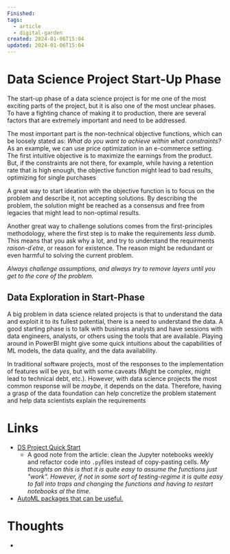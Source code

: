 ```yaml
---
Finished: 
tags:
  - article
  - digital-garden
created: 2024-01-06T15:04
updated: 2024-01-06T15:04
---
```



# Data Science Project Start-Up Phase
The start-up phase of a data science project is for me one of the most exciting parts of the project, but it is also one of the most unclear phases. To have a fighting chance of making it to production, there are several factors that are extremely important and need to be addressed. 

The most important part is the non-technical objective functions, which can be loosely stated as:
*What do you want to achieve within what constraints?* 
As an example, we can use price optimization in an e-commerce setting. The first intuitive objective is to maximize the earnings from the product. But, if the constraints are not there, for example, while having a retention rate that is high enough, the objective function might lead to bad results, optimizing for single purchases 

A great way to start ideation with the objective function is to focus on the problem and describe it, not accepting solutions.  By describing the problem, the solution might be reached as a consensus and free from legacies that might lead to non-optimal results. 

Another great way to challenge solutions comes from the first-principles methodology, where the first step is to make the requirements *less dumb*. This means that you ask why a lot, and try to understand the requirments *raison-d´etre*, or reason for existence. The reason might be redundant or even harmful to solving the current problem. 

*Always challenge assumptions, and always try to remove layers until you get to the core of the problem.*

## Data Exploration in Start-Phase
A big problem in data science related projects is that to understand the data and exploit it to its fullest potential, there is a need to understand the data. 
A good starting phase is to talk with business analysts and have sessions with data engineers, analysts, or others using the tools that are available. Playing around in PowerBI might give some quick intuitions about the capabilities of ML models, the data quality, and the data availability. 

In traditional software projects, most of the responses to the implementation of features will be *yes*, but with some caveats (Might be complex, might lead to technical debt, etc.). However, with data science projects the most common response will be *maybe*, it depends on the data.  Therefore, having a grasp of the data foundation can help concretize the problem statement and help data scientists explain the requirements 



# Links
- [DS Project Quick Start](https://eugeneyan.com/writing/project-quick-start/) 
	- A good note from the article: clean the Jupyter notebooks weekly and refactor code into ```.py```files instead of copy-pasting cells.  *My thoughts on this is that it is quite easy to assume the functions just "work". However, if not in some sort of testing-regime it is quite easy to fall into traps and changing the functions and having to restart notebooks al the time.*
- [AutoML packages that can be useful. ](https://www.activestate.com/blog/the-top-10-automl-python-packages-to-automate-your-machine-learning-tasks/)

# Thoughts 
- 





